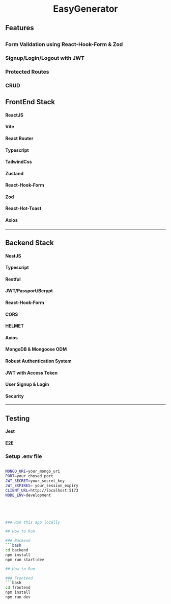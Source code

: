 <h1 align="center">EasyGenerator </h1>

<h2>Features<h2>
 <h3>Form Validation using React-Hook-Form & Zod</h3>
 <h3>Signup/Login/Logout with JWT</h3>
 <h3>Protected Routes</h3>
 <h3>CRUD</h3>


<h2>FrontEnd Stack</h2>
    <h4> ReactJS </h4>
    <h4> Vite</h4>
    <h4> React Router</h4>
    <h4> Typescript </h4>
    <h4> TailwindCss </h4>
    <h4> Zustand </h4>
    <h4> React-Hook-Form </h4>
    <h4> Zod </h4>
    <h4> React-Hot-Toast </h4>
    <h4> Axios <h4/>

--------------------------
<h2>Backend Stack</h2>
   <h4> NestJS </h4>
   <h4> Typescript </h4>
   <h4> Restful </h4>
   <h4> JWT/Passport/Bcrypt </h4>
   <h4> React-Hook-Form </h4>
   <h4> CORS </h4>
   <h4> HELMET </h4>
   <h4> Axios </h4>
   <h4>MongoDB & Mongoose ODM</h4> 
   <h4>Robust Authentication System</h4>
   <h4>JWT with Access Token</h4>
   <h4>User Signup & Login</h4> 
   <h4>Security</h4>
   
-------------------------------------
<h2>Testing</h2>
  <h4> Jest </h4>
  <h4> E2E </h4>


### Setup .env file

```bash

MONGO_URI=your_mongo_uri
PORT=your_chosed_port
JWT_SECRET=your_secret_key
JWT_EXPIRES= your_session_expiry
CLIENT_URL=http://localhost:5173
NODE_ENV=development





### Run this app locally

## How to Run

### Backend
```bash
cd backend
npm install
npm run start:dev

## How to Run

### Frontend
```bash
cd frontend
npm install
npm run dev
```
